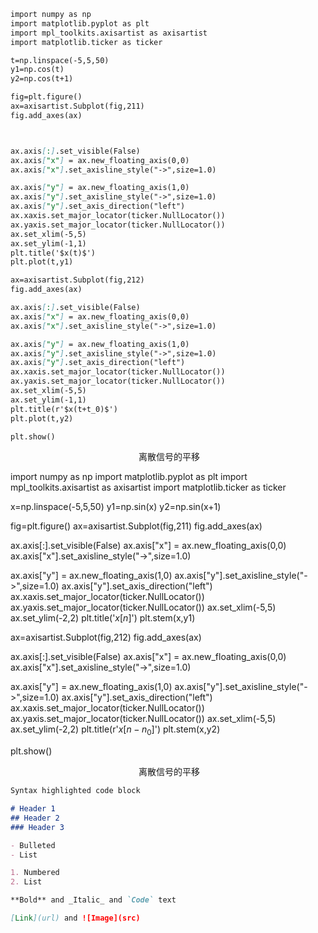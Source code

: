```markdown
import numpy as np
import matplotlib.pyplot as plt
import mpl_toolkits.axisartist as axisartist
import matplotlib.ticker as ticker

t=np.linspace(-5,5,50)
y1=np.cos(t)
y2=np.cos(t+1)

fig=plt.figure()
ax=axisartist.Subplot(fig,211)
fig.add_axes(ax)



ax.axis[:].set_visible(False)
ax.axis["x"] = ax.new_floating_axis(0,0)
ax.axis["x"].set_axisline_style("->",size=1.0)

ax.axis["y"] = ax.new_floating_axis(1,0)
ax.axis["y"].set_axisline_style("->",size=1.0)
ax.axis["y"].set_axis_direction("left")
ax.xaxis.set_major_locator(ticker.NullLocator())
ax.yaxis.set_major_locator(ticker.NullLocator())
ax.set_xlim(-5,5)
ax.set_ylim(-1,1)
plt.title('$x(t)$')
plt.plot(t,y1)

ax=axisartist.Subplot(fig,212)
fig.add_axes(ax)

ax.axis[:].set_visible(False)
ax.axis["x"] = ax.new_floating_axis(0,0)
ax.axis["x"].set_axisline_style("->",size=1.0)

ax.axis["y"] = ax.new_floating_axis(1,0)
ax.axis["y"].set_axisline_style("->",size=1.0)
ax.axis["y"].set_axis_direction("left")
ax.xaxis.set_major_locator(ticker.NullLocator())
ax.yaxis.set_major_locator(ticker.NullLocator())
ax.set_xlim(-5,5)
ax.set_ylim(-1,1)
plt.title(r'$x(t+t_0)$')
plt.plot(t,y2)

plt.show()
```
<center>
<img
="pingyi1.png">
离散信号的平移
</center>

import numpy as np
import matplotlib.pyplot as plt
import mpl_toolkits.axisartist as axisartist
import matplotlib.ticker as ticker

x=np.linspace(-5,5,50)
y1=np.sin(x)
y2=np.sin(x+1)

fig=plt.figure()
ax=axisartist.Subplot(fig,211)
fig.add_axes(ax)



ax.axis[:].set_visible(False)
ax.axis["x"] = ax.new_floating_axis(0,0)
ax.axis["x"].set_axisline_style("->",size=1.0)

ax.axis["y"] = ax.new_floating_axis(1,0)
ax.axis["y"].set_axisline_style("->",size=1.0)
ax.axis["y"].set_axis_direction("left")
ax.xaxis.set_major_locator(ticker.NullLocator())
ax.yaxis.set_major_locator(ticker.NullLocator())
ax.set_xlim(-5,5)
ax.set_ylim(-2,2)
plt.title('$x[n]$')
plt.stem(x,y1)

ax=axisartist.Subplot(fig,212)
fig.add_axes(ax)

ax.axis[:].set_visible(False)
ax.axis["x"] = ax.new_floating_axis(0,0)
ax.axis["x"].set_axisline_style("->",size=1.0)

ax.axis["y"] = ax.new_floating_axis(1,0)
ax.axis["y"].set_axisline_style("->",size=1.0)
ax.axis["y"].set_axis_direction("left")
ax.xaxis.set_major_locator(ticker.NullLocator())
ax.yaxis.set_major_locator(ticker.NullLocator())
ax.set_xlim(-5,5)
ax.set_ylim(-2,2)
plt.title(r'$x[n-n_0]$')
plt.stem(x,y2)

plt.show()

<center>
<img
="pingyi2.png">
离散信号的平移
</center>



```markdown
Syntax highlighted code block

# Header 1
## Header 2
### Header 3

- Bulleted
- List

1. Numbered
2. List

**Bold** and _Italic_ and `Code` text

[Link](url) and ![Image](src)
```